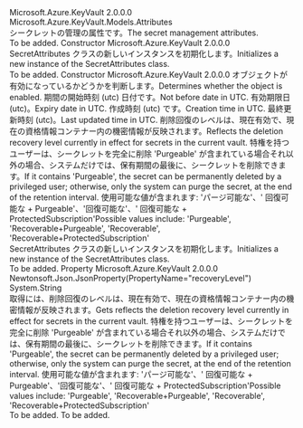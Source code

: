 <Type Name="SecretAttributes" FullName="Microsoft.Azure.KeyVault.Models.SecretAttributes">
  <TypeSignature Language="C#" Value="public class SecretAttributes : Microsoft.Azure.KeyVault.Models.Attributes" />
  <TypeSignature Language="ILAsm" Value=".class public auto ansi beforefieldinit SecretAttributes extends Microsoft.Azure.KeyVault.Models.Attributes" />
  <TypeSignature Language="DocId" Value="T:Microsoft.Azure.KeyVault.Models.SecretAttributes" />
  <TypeSignature Language="VB.NET" Value="Public Class SecretAttributes&#xA;Inherits Attributes" />
  <TypeSignature Language="F#" Value="type SecretAttributes = class&#xA;    inherit Attributes" />
  <AssemblyInfo>
    <AssemblyName>Microsoft.Azure.KeyVault</AssemblyName>
    <AssemblyVersion>2.0.0.0</AssemblyVersion>
  </AssemblyInfo>
  <Base>
    <BaseTypeName>Microsoft.Azure.KeyVault.Models.Attributes</BaseTypeName>
  </Base>
  <Interfaces />
  <Docs>
    <summary>
            <span data-ttu-id="4b165-101">シークレットの管理の属性です。</span><span class="sxs-lookup"><span data-stu-id="4b165-101">The secret management attributes.</span></span>
            </summary>
    <remarks>To be added.</remarks>
  </Docs>
  <Members>
    <Member MemberName=".ctor">
      <MemberSignature Language="C#" Value="public SecretAttributes ();" />
      <MemberSignature Language="ILAsm" Value=".method public hidebysig specialname rtspecialname instance void .ctor() cil managed" />
      <MemberSignature Language="DocId" Value="M:Microsoft.Azure.KeyVault.Models.SecretAttributes.#ctor" />
      <MemberSignature Language="VB.NET" Value="Public Sub New ()" />
      <MemberType>Constructor</MemberType>
      <AssemblyInfo>
        <AssemblyName>Microsoft.Azure.KeyVault</AssemblyName>
        <AssemblyVersion>2.0.0.0</AssemblyVersion>
      </AssemblyInfo>
      <Parameters />
      <Docs>
        <summary>
            <span data-ttu-id="4b165-102">SecretAttributes クラスの新しいインスタンスを初期化します。</span><span class="sxs-lookup"><span data-stu-id="4b165-102">Initializes a new instance of the SecretAttributes class.</span></span>
            </summary>
        <remarks>To be added.</remarks>
      </Docs>
    </Member>
    <Member MemberName=".ctor">
      <MemberSignature Language="C#" Value="public SecretAttributes (Nullable&lt;bool&gt; enabled = null, Nullable&lt;DateTime&gt; notBefore = null, Nullable&lt;DateTime&gt; expires = null, Nullable&lt;DateTime&gt; created = null, Nullable&lt;DateTime&gt; updated = null, string recoveryLevel = null);" />
      <MemberSignature Language="ILAsm" Value=".method public hidebysig specialname rtspecialname instance void .ctor(valuetype System.Nullable`1&lt;bool&gt; enabled, valuetype System.Nullable`1&lt;valuetype System.DateTime&gt; notBefore, valuetype System.Nullable`1&lt;valuetype System.DateTime&gt; expires, valuetype System.Nullable`1&lt;valuetype System.DateTime&gt; created, valuetype System.Nullable`1&lt;valuetype System.DateTime&gt; updated, string recoveryLevel) cil managed" />
      <MemberSignature Language="DocId" Value="M:Microsoft.Azure.KeyVault.Models.SecretAttributes.#ctor(System.Nullable{System.Boolean},System.Nullable{System.DateTime},System.Nullable{System.DateTime},System.Nullable{System.DateTime},System.Nullable{System.DateTime},System.String)" />
      <MemberSignature Language="VB.NET" Value="Public Sub New (Optional enabled As Nullable(Of Boolean) = null, Optional notBefore As Nullable(Of DateTime) = null, Optional expires As Nullable(Of DateTime) = null, Optional created As Nullable(Of DateTime) = null, Optional updated As Nullable(Of DateTime) = null, Optional recoveryLevel As String = null)" />
      <MemberSignature Language="F#" Value="new Microsoft.Azure.KeyVault.Models.SecretAttributes : Nullable&lt;bool&gt; * Nullable&lt;DateTime&gt; * Nullable&lt;DateTime&gt; * Nullable&lt;DateTime&gt; * Nullable&lt;DateTime&gt; * string -&gt; Microsoft.Azure.KeyVault.Models.SecretAttributes" Usage="new Microsoft.Azure.KeyVault.Models.SecretAttributes (enabled, notBefore, expires, created, updated, recoveryLevel)" />
      <MemberType>Constructor</MemberType>
      <AssemblyInfo>
        <AssemblyName>Microsoft.Azure.KeyVault</AssemblyName>
        <AssemblyVersion>2.0.0.0</AssemblyVersion>
      </AssemblyInfo>
      <Parameters>
        <Parameter Name="enabled" Type="System.Nullable&lt;System.Boolean&gt;" />
        <Parameter Name="notBefore" Type="System.Nullable&lt;System.DateTime&gt;" />
        <Parameter Name="expires" Type="System.Nullable&lt;System.DateTime&gt;" />
        <Parameter Name="created" Type="System.Nullable&lt;System.DateTime&gt;" />
        <Parameter Name="updated" Type="System.Nullable&lt;System.DateTime&gt;" />
        <Parameter Name="recoveryLevel" Type="System.String" />
      </Parameters>
      <Docs>
        <param name="enabled"><span data-ttu-id="4b165-103">オブジェクトが有効になっているかどうかを判断します。</span><span class="sxs-lookup"><span data-stu-id="4b165-103">Determines whether the object is enabled.</span></span></param>
        <param name="notBefore"><span data-ttu-id="4b165-104">期間の開始時刻 (utc) 日付です。</span><span class="sxs-lookup"><span data-stu-id="4b165-104">Not before date in UTC.</span></span></param>
        <param name="expires"><span data-ttu-id="4b165-105">有効期限日 (utc)。</span><span class="sxs-lookup"><span data-stu-id="4b165-105">Expiry date in UTC.</span></span></param>
        <param name="created"><span data-ttu-id="4b165-106">作成時刻 (utc) です。</span><span class="sxs-lookup"><span data-stu-id="4b165-106">Creation time in UTC.</span></span></param>
        <param name="updated"><span data-ttu-id="4b165-107">最終更新時刻 (utc)。</span><span class="sxs-lookup"><span data-stu-id="4b165-107">Last updated time in UTC.</span></span></param>
        <param name="recoveryLevel"><span data-ttu-id="4b165-108">削除回復のレベルは、現在有効で、現在の資格情報コンテナー内の機密情報が反映されます。</span><span class="sxs-lookup"><span data-stu-id="4b165-108">Reflects the deletion recovery level currently in effect for secrets in the current vault.</span></span> <span data-ttu-id="4b165-109">特権を持つユーザーは、シークレットを完全に削除 'Purgeable' が含まれている場合それ以外の場合、システムだけでは、保有期間の最後に、シークレットを削除できます。</span><span class="sxs-lookup"><span data-stu-id="4b165-109">If it contains 'Purgeable', the secret can be permanently deleted by a privileged user; otherwise, only the system can purge the secret, at the end of the retention interval.</span></span> <span data-ttu-id="4b165-110">使用可能な値が含まれます: 'パージ可能な'、' 回復可能な + Purgeable'、'回復可能な'、' 回復可能な + ProtectedSubscription'</span><span class="sxs-lookup"><span data-stu-id="4b165-110">Possible values include: 'Purgeable', 'Recoverable+Purgeable', 'Recoverable', 'Recoverable+ProtectedSubscription'</span></span></param>
        <summary>
            <span data-ttu-id="4b165-111">SecretAttributes クラスの新しいインスタンスを初期化します。</span><span class="sxs-lookup"><span data-stu-id="4b165-111">Initializes a new instance of the SecretAttributes class.</span></span>
            </summary>
        <remarks>To be added.</remarks>
      </Docs>
    </Member>
    <Member MemberName="RecoveryLevel">
      <MemberSignature Language="C#" Value="public string RecoveryLevel { get; }" />
      <MemberSignature Language="ILAsm" Value=".property instance string RecoveryLevel" />
      <MemberSignature Language="DocId" Value="P:Microsoft.Azure.KeyVault.Models.SecretAttributes.RecoveryLevel" />
      <MemberSignature Language="VB.NET" Value="Public ReadOnly Property RecoveryLevel As String" />
      <MemberSignature Language="F#" Value="member this.RecoveryLevel : string" Usage="Microsoft.Azure.KeyVault.Models.SecretAttributes.RecoveryLevel" />
      <MemberType>Property</MemberType>
      <AssemblyInfo>
        <AssemblyName>Microsoft.Azure.KeyVault</AssemblyName>
        <AssemblyVersion>2.0.0.0</AssemblyVersion>
      </AssemblyInfo>
      <Attributes>
        <Attribute>
          <AttributeName>Newtonsoft.Json.JsonProperty(PropertyName="recoveryLevel")</AttributeName>
        </Attribute>
      </Attributes>
      <ReturnValue>
        <ReturnType>System.String</ReturnType>
      </ReturnValue>
      <Docs>
        <summary>
            <span data-ttu-id="4b165-112">取得には、削除回復のレベルは、現在有効で、現在の資格情報コンテナー内の機密情報が反映されます。</span><span class="sxs-lookup"><span data-stu-id="4b165-112">Gets reflects the deletion recovery level currently in effect for secrets in the current vault.</span></span> <span data-ttu-id="4b165-113">特権を持つユーザーは、シークレットを完全に削除 'Purgeable' が含まれている場合それ以外の場合、システムだけでは、保有期間の最後に、シークレットを削除できます。</span><span class="sxs-lookup"><span data-stu-id="4b165-113">If it contains 'Purgeable', the secret can be permanently deleted by a privileged user; otherwise, only the system can purge the secret, at the end of the retention interval.</span></span> <span data-ttu-id="4b165-114">使用可能な値が含まれます: 'パージ可能な'、' 回復可能な + Purgeable'、'回復可能な'、' 回復可能な + ProtectedSubscription'</span><span class="sxs-lookup"><span data-stu-id="4b165-114">Possible values include: 'Purgeable', 'Recoverable+Purgeable', 'Recoverable', 'Recoverable+ProtectedSubscription'</span></span>
            </summary>
        <value>To be added.</value>
        <remarks>To be added.</remarks>
      </Docs>
    </Member>
  </Members>
</Type>